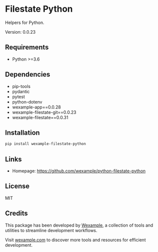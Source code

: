 # Filestate Python

Helpers for Python.

Version: 0.0.23

## Requirements

- Python >=3.6

## Dependencies

- pip-tools
- pydantic
- pytest
- python-dotenv
- wexample-app==0.0.28
- wexample-filestate-git==0.0.23
- wexample-filestate==0.0.31

## Installation

```bash
pip install wexample-filestate-python
```

## Links

- Homepage: https://github.com/wexample/python-filestate-python

## License

MIT
## Credits

This package has been developed by [Wexample](https://wexample.com), a collection of tools and utilities to streamline development workflows.

Visit [wexample.com](https://wexample.com) to discover more tools and resources for efficient development.